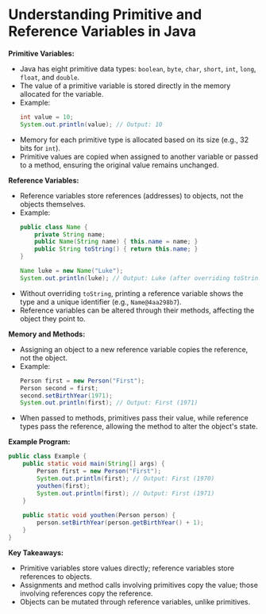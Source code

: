 # Understanding Primitive and Reference Variables in Java

**Primitive Variables:**
- Java has eight primitive data types: `boolean`, `byte`, `char`, `short`, `int`, `long`, `float`, and `double`.
- The value of a primitive variable is stored directly in the memory allocated for the variable.
- Example:
  ```java
  int value = 10;
  System.out.println(value); // Output: 10
  ```
- Memory for each primitive type is allocated based on its size (e.g., 32 bits for `int`).
- Primitive values are copied when assigned to another variable or passed to a method, ensuring the original value remains unchanged.

**Reference Variables:**
- Reference variables store references (addresses) to objects, not the objects themselves.
- Example:
  ```java
  public class Name {
      private String name;
      public Name(String name) { this.name = name; }
      public String toString() { return this.name; }
  }
  
  Name luke = new Name("Luke");
  System.out.println(luke); // Output: Luke (after overriding toString)
  ```
- Without overriding `toString`, printing a reference variable shows the type and a unique identifier (e.g., `Name@4aa298b7`).
- Reference variables can be altered through their methods, affecting the object they point to.

**Memory and Methods:**
- Assigning an object to a new reference variable copies the reference, not the object.
- Example:
  ```java
  Person first = new Person("First");
  Person second = first;
  second.setBirthYear(1971);
  System.out.println(first); // Output: First (1971)
  ```
- When passed to methods, primitives pass their value, while reference types pass the reference, allowing the method to alter the object's state.

**Example Program:**
```java
public class Example {
    public static void main(String[] args) {
        Person first = new Person("First");
        System.out.println(first); // Output: First (1970)
        youthen(first);
        System.out.println(first); // Output: First (1971)
    }
    
    public static void youthen(Person person) {
        person.setBirthYear(person.getBirthYear() + 1);
    }
}
```

**Key Takeaways:**
- Primitive variables store values directly; reference variables store references to objects.
- Assignments and method calls involving primitives copy the value; those involving references copy the reference.
- Objects can be mutated through reference variables, unlike primitives.
